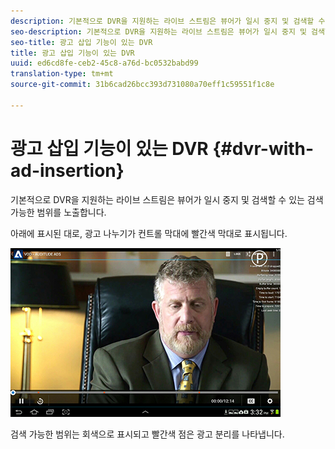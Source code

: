 ```yaml
---
description: 기본적으로 DVR을 지원하는 라이브 스트림은 뷰어가 일시 중지 및 검색할 수 있는 검색 가능한 범위를 노출합니다.
seo-description: 기본적으로 DVR을 지원하는 라이브 스트림은 뷰어가 일시 중지 및 검색할 수 있는 검색 가능한 범위를 노출합니다.
seo-title: 광고 삽입 기능이 있는 DVR
title: 광고 삽입 기능이 있는 DVR
uuid: ed6cd8fe-ceb2-45c8-a76d-bc0532babd99
translation-type: tm+mt
source-git-commit: 31b6cad26bcc393d731080a70eff1c59551f1c8e

---
```



# 광고 삽입 기능이 있는 DVR {#dvr-with-ad-insertion}

기본적으로 DVR을 지원하는 라이브 스트림은 뷰어가 일시 중지 및 검색할 수 있는 검색 가능한 범위를 노출합니다.

아래에 표시된 대로, 광고 나누기가 컨트롤 막대에 빨간색 막대로 표시됩니다.

<!--<a id="fig_720DD22D2318485EAB4BEA55C30D5ECF"></a>-->

![](assets/dvr-with-ads.jpg)

검색 가능한 범위는 회색으로 표시되고 빨간색 점은 광고 분리를 나타냅니다.
